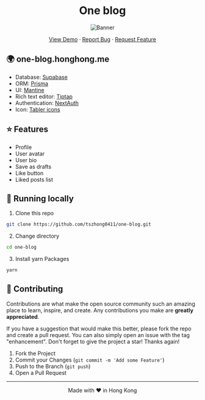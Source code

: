 <h1 align="center">
 One blog
</h1>

<p align="center">
  <img src="https://socialify.git.ci/tszhong0411/one-blog/image?forks=1&issues=1&logo=https%3A%2F%2Fone-blog.honghong.me%2Fstatic%2Fimages%2Flogo.png&name=1&owner=1&pattern=Solid&pulls=1&stargazers=1&theme=Dark"  alt="Banner">
</p>

<p align="center">
    <a href="https://one-blog.honghong.me" target="blank">View Demo</a>
    ·
    <a href="https://github.com/tszhong0411/one-blog/issues/new">Report Bug</a>
    ·
    <a href="https://github.com/tszhong0411/one-blog/issues/new">Request Feature</a>
</p>

## 🌍 one-blog.honghong.me

- Database: [Supabase](https://supabase.com)
- ORM: [Prisma](https://www.prisma.io)
- UI: [Mantine](https://mantine.dev)
- Rich text editor: [Tiptap](https://tiptap.dev)
- Authentication: [NextAuth](https://next-auth.js.org)
- Icon: [Tabler icons](https://tabler-icons.io/)

## ⭐ Features

- Profile
- User avatar
- User bio
- Save as drafts
- Like button
- Liked posts list

## 👋 Running locally

1. Clone this repo

```sh
git clone https://github.com/tszhong0411/one-blog.git
```

2. Change directory

```sh
cd one-blog
```

3. Install yarn Packages

```sh
yarn
```

## 🍰 Contributing

Contributions are what make the open source community such an amazing place to learn, inspire, and create. Any contributions you make are **greatly appreciated**.

If you have a suggestion that would make this better, please fork the repo and create a pull request. You can also simply open an issue with the tag "enhancement".
Don't forget to give the project a star! Thanks again!

1. Fork the Project
2. Commit your Changes (`git commit -m 'Add some Feature'`)
3. Push to the Branch (`git push`)
4. Open a Pull Request

<hr>
<p align="center">
Made with ❤️ in Hong Kong
</p>
